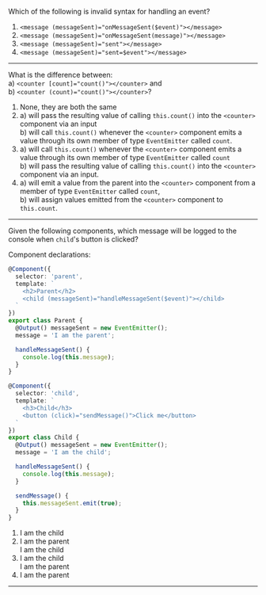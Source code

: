 <!--
	Correct answer is 3.

  1 - Values emitted are exposed via the `$event` variable
  2 - This answer may expose a misunderstanding that values referenced as callback arguments are class members
	3 - Not choosing this answer may expose confusion in terms of inputs vs. outputs, and/or two-way bound `[()]` properties.
  4 - This answer may expose a misunderstanding that values passed into outputs must be callbacks. In reality, they are simply expressions which also have special handling for callback syntax
-->
Which of the following is invalid syntax for handling an event?

1. `<message (messageSent)="onMessageSent($event)"></message>`
1. `<message (messageSent)="onMessageSent(message)"></message>`
1. `<message (messageSent)="sent"></message>`
1. `<message (messageSent)="sent=$event"></message>`

---

<!--
	Correct answer is 2.

  1, 3, 4 - This answer may expose a misunderstanding of the input `[]` output `()` paradigm and what the syntax represents
-->
What is the difference between:<br>
a) `<counter [count]="count()"></counter>` and<br>
b) `<counter (count)="count()"></counter>`?


1. None, they are both the same
1. a) will pass the resulting value of calling `this.count()` into the `<counter>` component via an input<br>
   b) will call `this.count()` whenever the `<counter>` component emits a value through its own member of type `EventEmitter` called `count`.
1. a) will call `this.count()` whenever the `<counter>` component emits a value through its own member of type `EventEmitter` called `count`<br>
   b) will pass the resulting value of calling `this.count()` into the `<counter>` component via an input.
1. a) will emit a value from the parent into the `<counter>` component from a member of type `EventEmitter` called `count`,<br>
   b) will assign values emitted from the `<counter>` component to `this.count`.

---

<!--
	Correct answer is 4.

	1 - This answer may expose confusion between which component actually handles the vent
  2, 3 - This answer may expose a misunderstanding that both child and parent components are able to listen to the custom event, (thus both log their messages).
-->
Given the following components, which message will be logged to the console when `child`'s button is clicked?

Component declarations:
```typescript
@Component({
  selector: 'parent',
  template: `
    <h2>Parent</h2>
    <child (messageSent)="handleMessageSent($event)"></child>
  `
})
export class Parent {
  @Output() messageSent = new EventEmitter();
  message = 'I am the parent';

  handleMessageSent() {
    console.log(this.message);
  }
}
```
```typescript
@Component({
  selector: 'child',
  template: `
    <h3>Child</h3>
    <button (click)="sendMessage()">Click me</button>
  `
})
export class Child {
  @Output() messageSent = new EventEmitter();
  message = 'I am the child';

  handleMessageSent() {
    console.log(this.message);
  }

  sendMessage() {
    this.messageSent.emit(true);
  }
}
```

1. I am the child
1. I am the parent<br>
   I am the child
1. I am the child<br>
   I am the parent
1. I am the parent

---